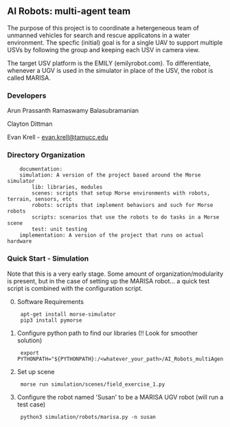 ## AI Robots: multi-agent team

The purpose of this project is to coordinate a hetergeneous team of unmanned vehicles for
search and rescue applicatons in a water environment. The specfic (initial) goal is for a 
single UAV to support multiple USVs by following the group and keeping each USV in camera view. 

The target USV platform is the EMILY (emilyrobot.com). To differentiate, whenever a UGV is used 
in the simulator in place of the USV, the robot is called MARISA. 

### Developers
Arun Prassanth Ramaswamy Balasubramanian

Clayton Dittman

Evan Krell - evan.krell@tamucc.edu

### Directory Organization
		documentation: 
		simulation: A version of the project based around the Morse simulator
			lib: libraries, modules
			scenes: scripts that setup Morse environments with robots, terrain, sensors, etc
			robots: scripts that implement behaviors and such for Morse robots
			scripts: scenarios that use the robots to do tasks in a Morse scene
			test: unit testing
		implementation: A version of the project that runs on actual hardware


### Quick Start - Simulation
Note that this is a very early stage. Some amount of organization/modularity is present, but
in the case of setting up the MARISA robot... a quick test script is combined with the configuration script. 

0. Software Requirements

		apt-get install morse-simulator
		pip3 install pymorse


1. Configure python path to find our libraries (!! Look for smoother solution)

		export PYTHONPATH="${PYTHONPATH}:/<whatever_your_path>/AI_Robots_multiAgent/simulation/lib"


2. Set up scene

		morse run simulation/scenes/field_exercise_1.py

3. Configure the robot named 'Susan' to be a MARISA UGV robot (will run a test case)

		python3 simulation/robots/marisa.py -n susan
			



